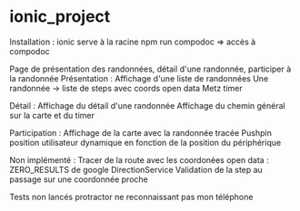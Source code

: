 # ionic_project
Installation :
  ionic serve à la racine
  npm run compodoc => accès à compodoc
 
 Page de présentation des randonnées, détail d'une randonnée, participer à la randonnée
 Présentation : Affichage d'une liste de randonnées
                Une randonnée -> liste de steps avec coords open data Metz
                                  timer
                                  
 Détail : Affichage du détail d'une randonnée
          Affichage du chemin général sur la carte et du timer
          
Participation : Affichage de la carte avec la randonnée tracée
                Pushpin position utilisateur dynamique en fonction de la position du périphérique
                
Non implémenté : Tracer de la route avec les coordonées open data : ZERO_RESULTS de google DirectionService
                  Validation de la step au passage sur une coordonnée proche
                  
Tests non lancés protractor ne reconnaissant pas mon téléphone
